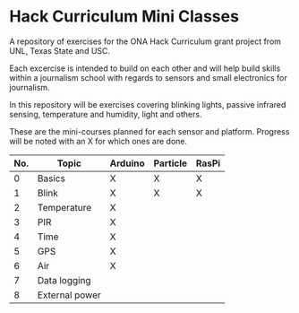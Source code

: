 # Hack Curriculum Mini Classes
A repository of exercises for the ONA Hack Curriculum grant project from UNL, Texas State and USC.

Each excercise is intended to build on each other and will help build skills within a journalism school with regards to sensors and small electronics for journalism.

In this repository will be exercises covering blinking lights, passive infrared sensing, temperature and humidity, light and others.

These are the mini-courses planned for each sensor and platform. Progress will be noted with an X for which ones are done. 

|No.|Topic|Arduino|Particle|RasPi|
|---|----|-------|-----|-----|
|0|Basics|X|X|X|
|1|Blink|X|X|X|
|2|Temperature|X||
|3|PIR|X|||
|4|Time|X||
|5|GPS|X||
|6|Air|X||
|7|Data logging|||
|8|External power|||